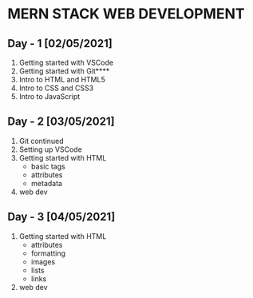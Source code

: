 # **MERN STACK WEB DEVELOPMENT**

## Day - 1 [02/05/2021]
1. Getting started with VSCode
2. Getting started with Git****
3. Intro to HTML and HTML5
4. Intro to CSS and CSS3
5. Intro to JavaScript

## Day - 2 [03/05/2021]
1. Git continued
2. Setting up VSCode
3. Getting started with HTML
    - basic tags
    - attributes
    - metadata
4. web dev

## Day - 3 [04/05/2021]
1. Getting started with HTML
    - attributes
    - formatting
    - images
    - lists
    - links
2. web dev